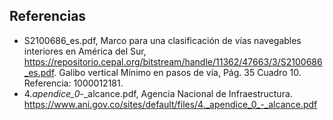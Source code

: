 ## Referencias

* S2100686_es.pdf, Marco para una clasificación de vías navegables interiores en América del Sur, https://repositorio.cepal.org/bitstream/handle/11362/47663/3/S2100686_es.pdf. Galibo vertical Mínimo en pasos de vía, Pág. 35 Cuadro 10. Referencia: 1000012181.
* 4._apendice_0_-_alcance.pdf, Agencia Nacional de Infraestructura. https://www.ani.gov.co/sites/default/files/4._apendice_0_-_alcance.pdf